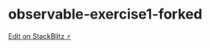# observable-exercise1-forked

[Edit on StackBlitz ⚡️](https://stackblitz.com/edit/observable-exercise1-forked)